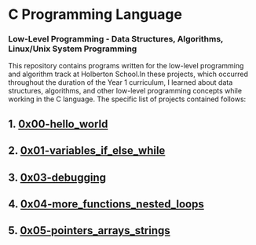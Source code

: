 <h1> C Programming Language </h1>
<h3> Low-Level Programming - Data Structures, Algorithms, Linux/Unix System Programming </h3>
This repository contains programs written for the low-level programming and algorithm track at Holberton School.In these projects, which occurred throughout the duration of the Year 1 curriculum, I learned about data structures, algorithms, and other low-level programming concepts while working in the C language. The specific list of projects contained follows:

<h2>1. <a href = "https://github.com/Gtindi/alx-low_level_programming/tree/main/0x00-hello_world"> 0x00-hello_world </a></h2>
<h2>2. <a href = "https://github.com/Gtindi/alx-low_level_programming/tree/main/0x01-variables_if_else_while"> 0x01-variables_if_else_while </a></h2>
<h2>3. <a href = "https://github.com/Gtindi/alx-low_level_programming/tree/main/0x02-functions_nested_loops"> 0x03-debugging </a></h2>
<h2>4. <a href = "https://github.com/Gtindi/alx-low_level_programming/tree/main/0x04-more_functions_nested_loops"> 0x04-more_functions_nested_loops </a></h2>
<h2>5. <a href = "https://github.com/Gtindi/alx-low_level_programming/tree/main/0x05-pointers_arrays_strings"> 0x05-pointers_arrays_strings </a></h2>
